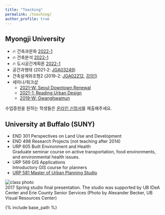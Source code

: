 ```yaml
---
title: "Teaching"
permalink: /teaching/
author_profile: true
---
```


## Myongji University
* 🔥 건축과문화 [2022-1](https://complete-road-66f.notion.site/2c9a162dd72749c092bf5a3bdb081ebc)
* 🔥 건축분석 [2022-1](https://complete-road-66f.notion.site/cbc4058e5fce4605ac298cd6e6957001)
* 🔥 도시공간계획론 [2022-1](https://complete-road-66f.notion.site/Urban-Design-and-Planning-997e4a77e6e245aaa55f70bb102bf3b8)
* 공간과행태 (2021-2: [JGA03249](https://complete-road-66f.notion.site/3007772ec12b465d99c02a060663d1c2))
* 건축설계와조형2 (2019-2: [JGA02212](https://docs.google.com/presentation/d/18ZuqlDc0LrrzNuHLu_mkXySXdQWisEFgwd4Xz4VcYys/edit?usp=sharing), [강의1](https://docs.google.com/presentation/d/e/2PACX-1vQrvv2IcBnlN-e3TZKyzXgvmZMV8tCAC50uG8Pwa_m5vG8rlmGRe-oqrkuBiwqs9a5YUyWH-qqE8wTU/pub?start=false&loop=false&delayms=3000))
* 세미나/워크샵
    * [2021-W: Seoul Downtown Renewal](https://complete-road-66f.notion.site/Understanding-Seoul-Downtown-Renewal-Projects-070329f921a7408e98216b338e1b3e5a)
    * [2021-1: Reading Urban Design](https://docs.google.com/document/d/1Oj4S2sXJaaYarjdw0za7M0gA4uGeNWp5x7L78BINif0/edit?usp=sharing)
    * [2019-W: Gwanghwamun](https://docs.google.com/document/d/1Hil4O356NuZoOrPqeXTfwnCR9GHZIO1Mlo0PgSlCTtc/edit?usp=sharing)

수업증원을 원하는 학생들은 [온라인 신청서](https://docs.google.com/forms/d/e/1FAIpQLSdc2LKbpXHZwqFFeakoKra_9EtgcDXVB2ZaB3ar0CnRkCZkpQ/viewform?usp=sf_link)를 제출해주세요. 

## University at Buffalo (SUNY)
* END 301 Perspectives on Land Use and Development
* END 498 Research Projects (not teaching after 2014)
* URP 605 Built Environment and Health  
  Graduate seminar course on active transportation, food environments, and environmental health issues.
* URP 569 GIS Applications  
  Introductory GIS course for planners
* [URP 581 Master of Urban Planning Studio](studio)

![class photo](/images/agefriendly.png)  
2017 Spring studio final presentation. The studio was supported by UB IDeA Center and Erie County Senior Services (Photo by Alexander Becker, UB Visual Resources Center)


{% include base_path %}

<!--
{% for post in site.teaching reversed %}
  {% include archive-single.html %}
{% endfor %}
-->
